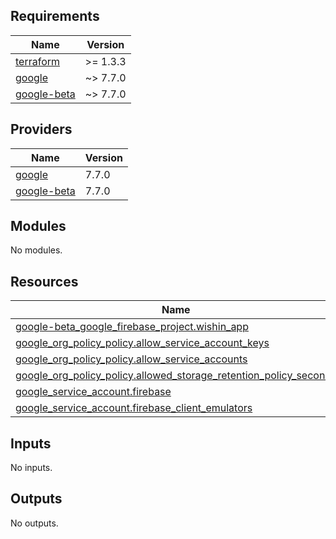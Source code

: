 <!-- BEGIN_TF_DOCS -->
## Requirements

| Name | Version |
|------|---------|
| <a name="requirement_terraform"></a> [terraform](#requirement\_terraform) | >= 1.3.3 |
| <a name="requirement_google"></a> [google](#requirement\_google) | ~> 7.7.0 |
| <a name="requirement_google-beta"></a> [google-beta](#requirement\_google-beta) | ~> 7.7.0 |

## Providers

| Name | Version |
|------|---------|
| <a name="provider_google"></a> [google](#provider\_google) | 7.7.0 |
| <a name="provider_google-beta"></a> [google-beta](#provider\_google-beta) | 7.7.0 |

## Modules

No modules.

## Resources

| Name | Type |
|------|------|
| [google-beta_google_firebase_project.wishin_app](https://registry.terraform.io/providers/hashicorp/google-beta/latest/docs/resources/google_firebase_project) | resource |
| [google_org_policy_policy.allow_service_account_keys](https://registry.terraform.io/providers/hashicorp/google/latest/docs/resources/org_policy_policy) | resource |
| [google_org_policy_policy.allow_service_accounts](https://registry.terraform.io/providers/hashicorp/google/latest/docs/resources/org_policy_policy) | resource |
| [google_org_policy_policy.allowed_storage_retention_policy_seconds](https://registry.terraform.io/providers/hashicorp/google/latest/docs/resources/org_policy_policy) | resource |
| [google_service_account.firebase](https://registry.terraform.io/providers/hashicorp/google/latest/docs/resources/service_account) | resource |
| [google_service_account.firebase_client_emulators](https://registry.terraform.io/providers/hashicorp/google/latest/docs/resources/service_account) | resource |

## Inputs

No inputs.

## Outputs

No outputs.
<!-- END_TF_DOCS -->